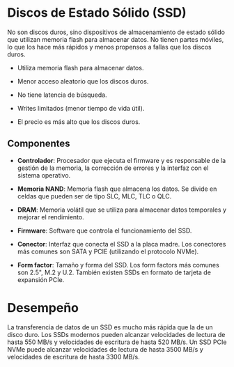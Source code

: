 # Discos de Estado Sólido (SSD)

No son discos duros, sino dispositivos de almacenamiento de estado sólido que utilizan memoria flash para almacenar datos. No tienen partes móviles, lo que los hace más rápidos y menos propensos a fallas que los discos duros.

- Utiliza memoria flash para almacenar datos.

- Menor acceso aleatorio que los discos duros.

- No tiene latencia de búsqueda.

- Writes limitados (menor tiempo de vida útil).

- El precio es más alto que los discos duros.

## Componentes

- **Controlador**: Procesador que ejecuta el firmware y es responsable de la gestión de la memoria, la corrección de errores y la interfaz con el sistema operativo.

- **Memoria NAND**: Memoria flash que almacena los datos. Se divide en celdas que pueden ser de tipo SLC, MLC, TLC o QLC.

- **DRAM**: Memoria volátil que se utiliza para almacenar datos temporales y mejorar el rendimiento.

- **Firmware**: Software que controla el funcionamiento del SSD.

- **Conector**: Interfaz que conecta el SSD a la placa madre. Los conectores más comunes son SATA y PCIE (utilizando el protocolo NVMe).

- **Form factor**: Tamaño y forma del SSD. Los form factors más comunes son 2.5", M.2 y U.2. También existen SSDs en formato de tarjeta de expansión PCIe.

# Desempeño

La transferencia de datos de un SSD es mucho más rápida que la de un disco duro. Los SSDs modernos pueden alcanzar velocidades de lectura de hasta 550 MB/s y velocidades de escritura de hasta 520 MB/s. Un SSD PCIe NVMe puede alcanzar velocidades de lectura de hasta 3500 MB/s y velocidades de escritura de hasta 3300 MB/s.
